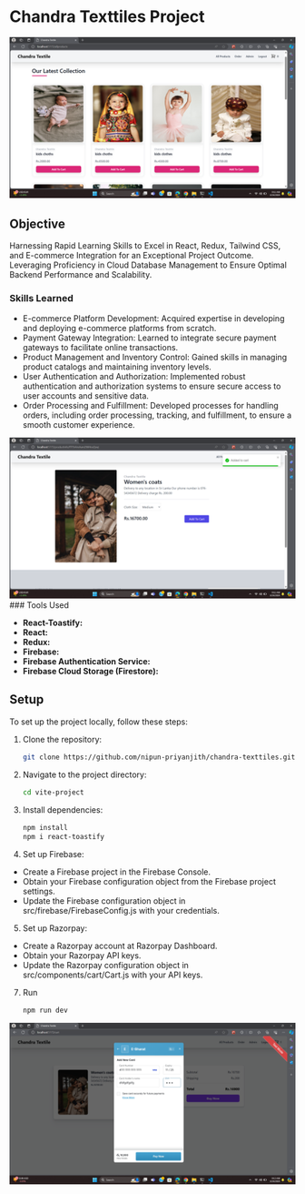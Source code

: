 # Chandra Texttiles Project

<img src="https://github.com/nipun-priyanjith/chandra-texttiles/blob/main/src/assets/a.jpg">

## Objective


Harnessing Rapid Learning Skills to Excel in React, Redux, Tailwind CSS, and E-commerce Integration for an Exceptional Project Outcome. Leveraging Proficiency in Cloud Database Management to Ensure Optimal Backend Performance and Scalability.

### Skills Learned


- E-commerce Platform Development: Acquired expertise in developing and deploying e-commerce platforms from scratch.
- Payment Gateway Integration: Learned to integrate secure payment gateways to facilitate online transactions.
- Product Management and Inventory Control: Gained skills in managing product catalogs and maintaining inventory levels.
- User Authentication and Authorization: Implemented robust authentication and authorization systems to ensure secure access to user accounts and sensitive data.
- Order Processing and Fulfillment: Developed processes for handling orders, including order processing, tracking, and fulfillment, to ensure a smooth customer experience.

<img src="https://github.com/nipun-priyanjith/chandra-texttiles/blob/main/src/assets/b.jpg">
### Tools Used


- <b>React-Toastify:</b>   
- <b>React:</b> 
- <b>Redux: </b>  
- <b>Firebase: </b>  
- <b>Firebase Authentication Service:</b>  
- <b>Firebase Cloud Storage (Firestore):</b> 

## Setup

To set up the project locally, follow these steps:

1. Clone the repository:

   ```bash
   git clone https://github.com/nipun-priyanjith/chandra-texttiles.git
   ```

2. Navigate to the project directory:
   
     ```bash
     cd vite-project
     ```
        
3. Install dependencies:
   
     ```bash
     npm install
     npm i react-toastify
     ```

      
4. Set up Firebase:
  - Create a Firebase project in the Firebase Console.
  - Obtain your Firebase configuration object from the Firebase project settings.
  - Update the Firebase configuration object in src/firebase/FirebaseConfig.js with your credentials.

5. Set up Razorpay:
  - Create a Razorpay account at Razorpay Dashboard.
  - Obtain your Razorpay API keys.
  - Update the Razorpay configuration object in src/components/cart/Cart.js with your API keys.


7. Run
     ```bash
     npm run dev
     ```


<img src="https://github.com/nipun-priyanjith/chandra-texttiles/blob/main/src/assets/c.png">
